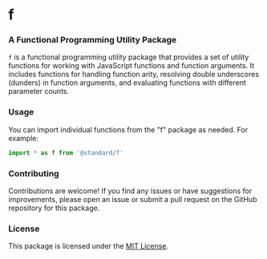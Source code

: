 # f
### A Functional Programming Utility Package

`f` is a functional programming utility package that provides a set of utility functions for working with JavaScript functions and function arguments. It includes functions for handling function arity, resolving double underscores (dunders) in function arguments, and evaluating functions with different parameter counts.

### Usage

You can import individual functions from the "f" package as needed. For example:

```js
import * as f from '@standard/f'
```

### Contributing

Contributions are welcome! If you find any issues or have suggestions for improvements, please open an issue or submit a pull request on the GitHub repository for this package.

### License

This package is licensed under the [MIT License](https://opensource.org/licenses/MIT).
